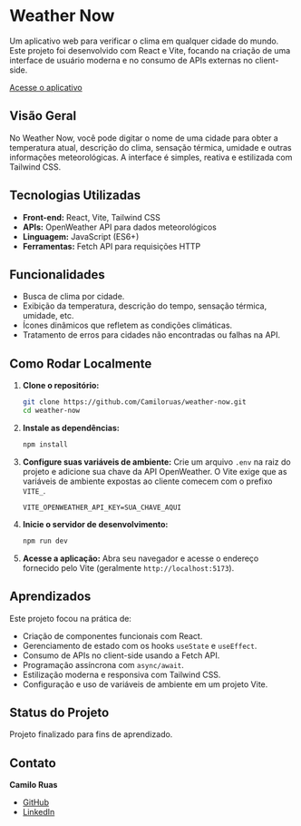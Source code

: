 # Weather Now

Um aplicativo web para verificar o clima em qualquer cidade do mundo. Este projeto foi desenvolvido com React e Vite, focando na criação de uma interface de usuário moderna e no consumo de APIs externas no client-side.

[Acesse o aplicativo](https://weather-now-ashy.vercel.app/)

## Visão Geral

No Weather Now, você pode digitar o nome de uma cidade para obter a temperatura atual, descrição do clima, sensação térmica, umidade e outras informações meteorológicas. A interface é simples, reativa e estilizada com Tailwind CSS.

## Tecnologias Utilizadas

- **Front-end:** React, Vite, Tailwind CSS
- **APIs:** OpenWeather API para dados meteorológicos
- **Linguagem:** JavaScript (ES6+)
- **Ferramentas:** Fetch API para requisições HTTP

## Funcionalidades

- Busca de clima por cidade.
- Exibição da temperatura, descrição do tempo, sensação térmica, umidade, etc.
- Ícones dinâmicos que refletem as condições climáticas.
- Tratamento de erros para cidades não encontradas ou falhas na API.

## Como Rodar Localmente

1.  **Clone o repositório:**

    ```bash
    git clone https://github.com/Camiloruas/weather-now.git
    cd weather-now
    ```

2.  **Instale as dependências:**

    ```bash
    npm install
    ```

3.  **Configure suas variáveis de ambiente:**
    Crie um arquivo `.env` na raiz do projeto e adicione sua chave da API OpenWeather. O Vite exige que as variáveis de ambiente expostas ao cliente comecem com o prefixo `VITE_`.

    ```
    VITE_OPENWEATHER_API_KEY=SUA_CHAVE_AQUI
    ```

4.  **Inicie o servidor de desenvolvimento:**

    ```bash
    npm run dev
    ```

5.  **Acesse a aplicação:**
    Abra seu navegador e acesse o endereço fornecido pelo Vite (geralmente `http://localhost:5173`).

## Aprendizados

Este projeto focou na prática de:

- Criação de componentes funcionais com React.
- Gerenciamento de estado com os hooks `useState` e `useEffect`.
- Consumo de APIs no client-side usando a Fetch API.
- Programação assíncrona com `async/await`.
- Estilização moderna e responsiva com Tailwind CSS.
- Configuração e uso de variáveis de ambiente em um projeto Vite.

## Status do Projeto

Projeto finalizado para fins de aprendizado.

## Contato

**Camilo Ruas**

- [GitHub](https://github.com/Camiloruas)
- [LinkedIn](https://www.linkedin.com/in/camilo-ruas-3a2a6425/)
